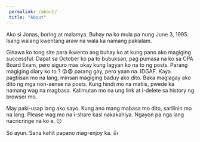 ```yaml
---
 permalink: /about/
 title: "About"
---
```


Ako si Jonas, boring at malamya.
Buhay na ko mula pa nung June 3, 1995.
Isang walang kwentang araw na wala ka namang pakialam.

Ginawa ko tong site para ikwento ang buhay ko at kung pano ako magiging successful.
Dapat sa October ko pa to bubuksan, pag pumasa na ko sa CPA Board Exam, pero siguro mas okay kung lagyan ko na to ng posts.
Parang magiging diary ko to ? 😮😨 parang gay, pero yaan na. IDGAF.
Kaya pagtiisan mo na lang, minsan magiging baduy ako dito.
Baka maglagay ako dito ng mga non-sense na posts.
Kung hindi mo na matiis, pwede ka namang wag na magbasa.
Kalimutan mo na ung link at i-delete sa history ng browser mo.

May paki-usap lang ako sayo.
Kung ano mang mabasa mo dito, sarilinin mo na lang.
Please wag mo na i-share kasi nakakahiya.
Ngayon pa nga lang nacricringe na ko e. 😐

So ayun. Sana kahit papano mag-enjoy ka. 👍
